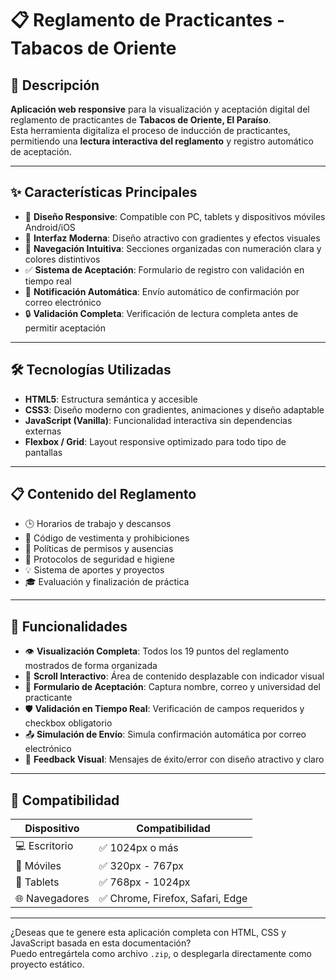 # 📋 Reglamento de Practicantes - Tabacos de Oriente

## 📝 Descripción

**Aplicación web responsive** para la visualización y aceptación digital del reglamento de practicantes de **Tabacos de Oriente, El Paraíso**.  
Esta herramienta digitaliza el proceso de inducción de practicantes, permitiendo una **lectura interactiva del reglamento** y registro automático de aceptación.

---

## ✨ Características Principales

- 📱 **Diseño Responsive**: Compatible con PC, tablets y dispositivos móviles Android/iOS  
- 🎨 **Interfaz Moderna**: Diseño atractivo con gradientes y efectos visuales  
- 📖 **Navegación Intuitiva**: Secciones organizadas con numeración clara y colores distintivos  
- ✅ **Sistema de Aceptación**: Formulario de registro con validación en tiempo real  
- 📧 **Notificación Automática**: Envío automático de confirmación por correo electrónico  
- 🔒 **Validación Completa**: Verificación de lectura completa antes de permitir aceptación  

---

## 🛠️ Tecnologías Utilizadas

- **HTML5**: Estructura semántica y accesible  
- **CSS3**: Diseño moderno con gradientes, animaciones y diseño adaptable  
- **JavaScript (Vanilla)**: Funcionalidad interactiva sin dependencias externas  
- **Flexbox / Grid**: Layout responsive optimizado para todo tipo de pantallas  

---

## 📋 Contenido del Reglamento

- 🕒 Horarios de trabajo y descansos  
- 👗 Código de vestimenta y prohibiciones  
- 📝 Políticas de permisos y ausencias  
- 🧼 Protocolos de seguridad e higiene  
- 💡 Sistema de aportes y proyectos  
- 🎓 Evaluación y finalización de práctica  

---

## 🚀 Funcionalidades

- 👁️ **Visualización Completa**: Todos los 19 puntos del reglamento mostrados de forma organizada  
- 🧭 **Scroll Interactivo**: Área de contenido desplazable con indicador visual  
- 🧾 **Formulario de Aceptación**: Captura nombre, correo y universidad del practicante  
- 🛡️ **Validación en Tiempo Real**: Verificación de campos requeridos y checkbox obligatorio  
- 📤 **Simulación de Envío**: Simula confirmación automática por correo electrónico  
- 🔔 **Feedback Visual**: Mensajes de éxito/error con diseño atractivo y claro  

---

## 📱 Compatibilidad

| Dispositivo     | Compatibilidad |
|-----------------|----------------|
| 💻 Escritorio    | ✅ 1024px o más |
| 📱 Móviles       | ✅ 320px - 767px |
| 📲 Tablets       | ✅ 768px - 1024px |
| 🌐 Navegadores   | ✅ Chrome, Firefox, Safari, Edge |

---

¿Deseas que te genere esta aplicación completa con HTML, CSS y JavaScript basada en esta documentación?  
Puedo entregártela como archivo `.zip`, o desplegarla directamente como proyecto estático.
